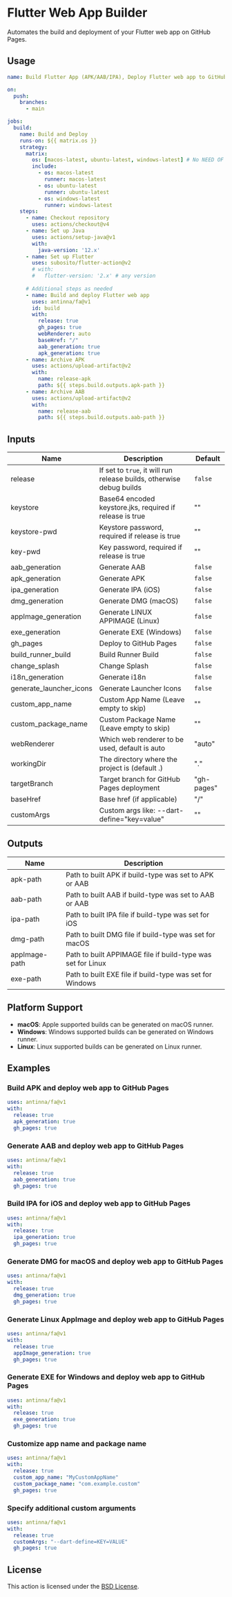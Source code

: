 # Flutter Web App Builder

Automates the build and deployment of your Flutter web app on GitHub Pages.

## Usage

```yml
name: Build Flutter App (APK/AAB/IPA), Deploy Flutter web app to GitHub Pages

on:
  push:
    branches:
      - main

jobs:
  build:
    name: Build and Deploy
    runs-on: ${{ matrix.os }}
    strategy:
      matrix:
        os: [macos-latest, ubuntu-latest, windows-latest] # No NEED OF Matrix Choose any SIngle But remember Choose as per BUILD
        include:
          - os: macos-latest
            runner: macos-latest
          - os: ubuntu-latest
            runner: ubuntu-latest
          - os: windows-latest
            runner: windows-latest
    steps:
      - name: Checkout repository
        uses: actions/checkout@v4
      - name: Set up Java
        uses: actions/setup-java@v1
        with:
          java-version: '12.x'
      - name: Set up Flutter
        uses: subosito/flutter-action@v2
        # with:
        #   flutter-version: '2.x' # any version
      
      # Additional steps as needed
      - name: Build and deploy Flutter web app
        uses: antinna/fa@v1
        id: build
        with:
          release: true
          gh_pages: true
          webRenderer: auto
          baseHref: "/"
          aab_generation: true
          apk_generation: true
      - name: Archive APK
        uses: actions/upload-artifact@v2
        with:
          name: release-apk
          path: ${{ steps.build.outputs.apk-path }}
      - name: Archive AAB
        uses: actions/upload-artifact@v2
        with:
          name: release-aab
          path: ${{ steps.build.outputs.aab-path }}
```

## Inputs

| Name                  | Description                                     | Default        |
|-----------------------|-------------------------------------------------|----------------|
| release               | If set to `true`, it will run release builds, otherwise debug builds | `false` |
| keystore              | Base64 encoded keystore.jks, required if release is true | "" |
| keystore-pwd          | Keystore password, required if release is true | "" |
| key-pwd               | Key password, required if release is true | "" |
| aab_generation        | Generate AAB | `false` |
| apk_generation        | Generate APK | `false` |
| ipa_generation        | Generate IPA (iOS) | `false` |
| dmg_generation        | Generate DMG (macOS) | `false` |
| appImage_generation   | Generate LINUX APPIMAGE (Linux) | `false` |
| exe_generation        | Generate EXE (Windows) | `false` |
| gh_pages              | Deploy to GitHub Pages | `false` |
| build_runner_build    | Build Runner Build | `false` |
| change_splash         | Change Splash | `false` |
| i18n_generation       | Generate i18n | `false` |
| generate_launcher_icons | Generate Launcher Icons | `false` |
| custom_app_name       | Custom App Name (Leave empty to skip) | "" |
| custom_package_name   | Custom Package Name (Leave empty to skip) | "" |
| webRenderer           | Which web renderer to be used, default is auto | "auto" |
| workingDir            | The directory where the project is (default .) | "." |
| targetBranch          | Target branch for GitHub Pages deployment | "gh-pages" |
| baseHref              | Base href (if applicable) | "/" |
| customArgs            | Custom args like: --dart-define="key=value" | "" |

## Outputs

| Name           | Description                               |
|----------------|-------------------------------------------|
| apk-path       | Path to built APK if build-type was set to APK or AAB | 
| aab-path       | Path to built AAB if build-type was set to AAB or AAB | 
| ipa-path       | Path to built IPA file if build-type was set for iOS | 
| dmg-path       | Path to built DMG file if build-type was set for macOS | 
| appImage-path  | Path to built APPIMAGE file if build-type was set for Linux | 
| exe-path       | Path to built EXE file if build-type was set for Windows | 

## Platform Support

- **macOS**: Apple supported builds can be generated on macOS runner.
- **Windows**: Windows supported builds can be generated on Windows runner.
- **Linux**: Linux supported builds can be generated on Linux runner.

## Examples

### Build APK and deploy web app to GitHub Pages

```yml
uses: antinna/fa@v1
with:
  release: true
  apk_generation: true
  gh_pages: true
```

### Generate AAB and deploy web app to GitHub Pages

```yml
uses: antinna/fa@v1
with:
  release: true
  aab_generation: true
  gh_pages: true
```

### Build IPA for iOS and deploy web app to GitHub Pages

```yml
uses: antinna/fa@v1
with:
  release: true
  ipa_generation: true
  gh_pages: true
```

### Generate DMG for macOS and deploy web app to GitHub Pages

```yml
uses: antinna/fa@v1
with:
  release: true
  dmg_generation: true
  gh_pages: true
```

### Generate Linux AppImage and deploy web app to GitHub Pages

```yml
uses: antinna/fa@v1
with:
  release: true
  appImage_generation: true
  gh_pages: true
```

### Generate EXE for Windows and deploy web app to GitHub Pages

```yml
uses: antinna/fa@v1
with:
  release: true
  exe_generation: true
  gh_pages: true
```

### Customize app name and package name

```yml
uses: antinna/fa@v1
with:
  release: true
  custom_app_name: "MyCustomAppName"
  custom_package_name: "com.example.custom"
  gh_pages: true
```

### Specify additional custom arguments

```yml
uses: antinna/fa@v1
with:
  release: true
  customArgs: "--dart-define=KEY=VALUE"
  gh_pages: true
```

## License

This action is licensed under the [BSD License](LICENSE).
```
